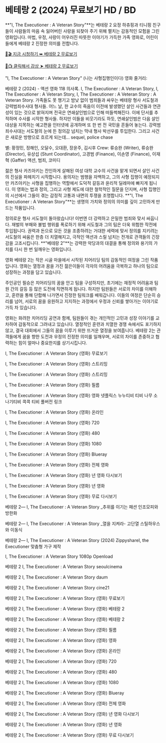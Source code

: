
# 베테랑 2 (2024) 무료보기 HD / BD

**"I, The Executioner : A Veteran Story"**는 베테랑 2 요정 하츄핑과 티니핑 친구들이 사람들의 마음 속 잃어버린 사랑을 되찾아 주기 위해 펼치는 감동적인 모험을 그린 영화입니다. 마법, 우정, 사랑이 어우러진 따뜻한 이야기가 가득한 가족 영화로, 어린이들에게 베테랑 2 진정한 의미를 전합니다.

[🔗🎬 지금 시청하기 ➥ 베테랑 2 무료보기](https://t.co/CwaL7NyWQR)

[🎥📺 클릭해서 감상 ➤ 베테랑 2 무료보기](https://t.co/ytmF9ObkQW)

"I, The Executioner : A Veteran Story" (나는 사형집행인이다) 영화 줄거리:

베테랑 2 (2024) - 액션 영화 118 의사록. I, The Executioner : A Veteran Story, I, The Executioner : A Veteran Story, I, The Executioner : A Veteran Story : A Veteran Story. 가족들도 못 챙기고 밤낮 없이 범죄들과 싸우는 베테랑 형사 서도철과 강력범죄수사대 형사들. 어느 날, 한 교수의 죽음이 이전에 발생했던 살인 사건들과 연관성이 있는 것으로 밝혀지며 전국은 연쇄살인범으로 인해 떠들썩해진다. 이에 단서를 추적하며 수사를 시작한 형사들. 하지만 이들을 비웃기라도 하듯, 연쇄살인범은 다음 살인 대상을 지목하는 예고편을 인터넷에 공개하며 또 한 번 전 국민을 흔들어 놓는다. 강력범죄수사대는 서도철의 눈에 든 정의감 넘치는 막내 형사 박선우를 투입한다. 그리고 사건은 새로운 방향으로 흐르게 되는데... sequel, police chase

별: 황정민, 정해인, 오달수, 오대환, 장윤주, 김시후
Crew: 류승완 (Writer), 류승완 (Director), 유상섭 (Stunt Coordinator), 고경범 (Finance), 이손영 (Finance), 이재혁 (Gaffer)
액션, 범죄, 코미디

젊은 형사 카즈아키는 잔인하게 살해된 여성 대학 교수의 사건을 맡게 되면서 살인 사건의 진실을 파헤치기 시작합니다. 용의자는 범행을 자백하고, 그의 사형 집행이 예정되지만 카즈아키는 사형을 집행하는 역할에서 도덕적 갈등과 윤리적 딜레마에 빠지게 됩니다. 이 영화는 법과 정의, 그리고 사형 제도에 대한 철학적인 질문을 던지며, 사형 집행인의 시선에서 그들이 겪는 감정적 고통과 내면의 투쟁을 조명합니다. **"I, The Executioner : A Veteran Story"**는 생명의 가치와 정의의 의미를 깊이 고민하게 만드는 작품입니다.

정의로운 형사 서도철이 돌아왔습니다! 이번엔 더 강력하고 은밀한 범죄와 맞서 싸웁니다. 재벌의 부패와 불법 행위를 폭로하기 위해 서도철과 그의 팀은 더욱 위험한 작전에 투입됩니다. 권력과 돈으로 모든 것을 조종하려는 거대한 세력에 맞서 정의를 지키려는 서도철의 싸움은 한층 더 치열해지고, 극적인 액션과 스릴 넘치는 전개로 관객들의 긴장감을 고조시킵니다. **"베테랑 2"**는 강력한 악당과의 대결을 통해 정의와 용기의 가치를 다시 한 번 일깨우는 영화입니다.

영화 베테랑 2는 작은 시골 마을에서 시작된 치어리딩 팀의 감동적인 여정을 그린 작품입니다. 영화는 열정과 꿈을 가진 젊은이들이 각자의 어려움을 극복하고 하나의 팀으로 성장하는 과정을 담고 있습니다.

주인공인 필승은 치어리딩의 꿈을 안고 팀을 구성하지만, 초기에는 재정적 어려움과 팀원 간의 갈등 등 많은 도전에 직면하게 됩니다. 하지만 팀원들은 서로의 차이를 이해하고, 훈련을 통해 단합해 나가면서 진정한 팀워크를 배워갑니다. 이들의 여정은 단순히 승리를 넘어, 서로의 꿈을 응원하고 지지하는 과정에서 우정과 신뢰를 쌓아가는 이야기로 가득 차 있습니다.

영화는 화려한 치어리딩 공연과 함께, 팀원들이 겪는 개인적인 고민과 성장 이야기를 교차하여 감동적으로 그려내고 있습니다. 열정적인 훈련과 치열한 경쟁 속에서도 포기하지 않고, 결국 대회에서 그들의 꿈을 이루기 위한 뜨거운 열정을 보여줍니다. 베테랑 2는 관객들에게 꿈을 향한 도전과 우정의 진정한 의미를 일깨우며, 서로의 차이를 존중하고 협력하는 힘이 얼마나 중요한지를 상기시킵니다.

I, The Executioner : A Veteran Story (영화) 무료보기

I, The Executioner : A Veteran Story (영화) 스트리밍

I, The Executioner : A Veteran Story (영화) 스트리밍

I, The Executioner : A Veteran Story (영화) 필름

I, The Executioner : A Veteran Story (영화) 영화 넷플릭스 누누티비 티비 나무 소나기티비 콕콕 티비 풀버전 링크

I, The Executioner : A Veteran Story (영화) 온라인

I, The Executioner : A Veteran Story (영화) 720

I, The Executioner : A Veteran Story (영화) 480

I, The Executioner : A Veteran Story (영화) 1080

I, The Executioner : A Veteran Story (영화) Blueray

I, The Executioner : A Veteran Story (영화) 전체 영화

I, The Executioner : A Veteran Story (영화) 년 영화 다시보기

I, The Executioner : A Veteran Story (영화) 년 영화

I, The Executioner : A Veteran Story (영화) 무료 다시보기

베테랑 2— I, The Executioner : A Veteran Story _추위를 이기는 패션 인조모피와 방한화

베테랑 2— I, The Executioner : A Veteran Story _열을 지켜라- 고단열 스틸하우스와 이동식

베테랑 2— I, The Executioner : A Veteran Story (2024) ZippyshareI, the Executioner 맞춤형 가구 제작

I, The Executioner : A Veteran Story 1080p Openload

베테랑 2 I, The Executioner : A Veteran Story seoulcinema

베테랑 2 I, The Executioner : A Veteran Story daum

베테랑 2 I, The Executioner : A Veteran Story cine21

베테랑 2 I, The Executioner : A Veteran Story (영화) 무료보기

베테랑 2 I, The Executioner : A Veteran Story (영화) 베테랑 2

베테랑 2 I, The Executioner : A Veteran Story (영화) 베테랑 2

베테랑 2 I, The Executioner : A Veteran Story (영화) 필름

베테랑 2 I, The Executioner : A Veteran Story (영화) 영화

베테랑 2 I, The Executioner : A Veteran Story (영화) 온라인

베테랑 2 I, The Executioner : A Veteran Story (영화) 720

베테랑 2 I, The Executioner : A Veteran Story (영화) 480

베테랑 2 I, The Executioner : A Veteran Story (영화) 1080

베테랑 2 I, The Executioner : A Veteran Story (영화) Blueray

베테랑 2 I, The Executioner : A Veteran Story (영화) 전체 영화

베테랑 2 I, The Executioner : A Veteran Story (영화) 년 영화 다시보기

베테랑 2 I, The Executioner : A Veteran Story (영화) 년 영화

베테랑 2 I, The Executioner : A Veteran Story (영화) 무료 다시보기

